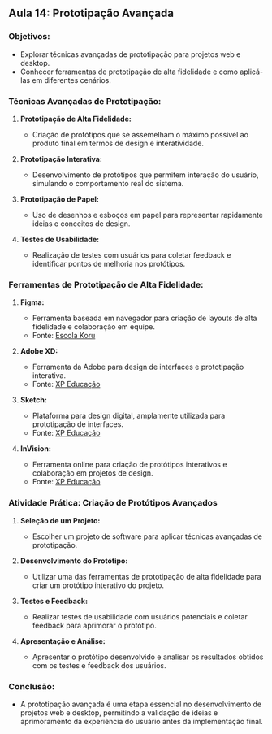 ## Aula 14: Prototipação Avançada

### Objetivos:
- Explorar técnicas avançadas de prototipação para projetos web e desktop.
- Conhecer ferramentas de prototipação de alta fidelidade e como aplicá-las em diferentes cenários.

### Técnicas Avançadas de Prototipação:

1. **Prototipação de Alta Fidelidade:**
   - Criação de protótipos que se assemelham o máximo possível ao produto final em termos de design e interatividade.

2. **Prototipação Interativa:**
   - Desenvolvimento de protótipos que permitem interação do usuário, simulando o comportamento real do sistema.

3. **Prototipação de Papel:**
   - Uso de desenhos e esboços em papel para representar rapidamente ideias e conceitos de design.

4. **Testes de Usabilidade:**
   - Realização de testes com usuários para coletar feedback e identificar pontos de melhoria nos protótipos.

### Ferramentas de Prototipação de Alta Fidelidade:

1. **Figma:**
   - Ferramenta baseada em navegador para criação de layouts de alta fidelidade e colaboração em equipe.
   - Fonte: [Escola Koru](https://www.escolakoru.com.br/blog/prototipar-o-que-e-como-fazer-importancia)

2. **Adobe XD:**
   - Ferramenta da Adobe para design de interfaces e prototipação interativa.
   - Fonte: [XP Educação](https://blog.xpeducacao.com.br/14-melhores-ferramentas-de-prototipagem-para-seus-projetos/)

3. **Sketch:**
   - Plataforma para design digital, amplamente utilizada para prototipação de interfaces.
   - Fonte: [XP Educação](https://blog.xpeducacao.com.br/14-melhores-ferramentas-de-prototipagem-para-seus-projetos/)

4. **InVision:**
   - Ferramenta online para criação de protótipos interativos e colaboração em projetos de design.
   - Fonte: [XP Educação](https://blog.xpeducacao.com.br/14-melhores-ferramentas-de-prototipagem-para-seus-projetos/)

### Atividade Prática: Criação de Protótipos Avançados

1. **Seleção de um Projeto:**
   - Escolher um projeto de software para aplicar técnicas avançadas de prototipação.

2. **Desenvolvimento do Protótipo:**
   - Utilizar uma das ferramentas de prototipação de alta fidelidade para criar um protótipo interativo do projeto.

3. **Testes e Feedback:**
   - Realizar testes de usabilidade com usuários potenciais e coletar feedback para aprimorar o protótipo.

4. **Apresentação e Análise:**
   - Apresentar o protótipo desenvolvido e analisar os resultados obtidos com os testes e feedback dos usuários.

### Conclusão:
- A prototipação avançada é uma etapa essencial no desenvolvimento de projetos web e desktop, permitindo a validação de ideias e aprimoramento da experiência do usuário antes da implementação final.
